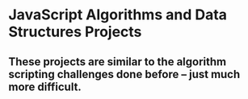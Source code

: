 # JavaScript Algorithms and Data Structures Projects
## These projects are similar to the algorithm scripting challenges done before – just much more difficult.
